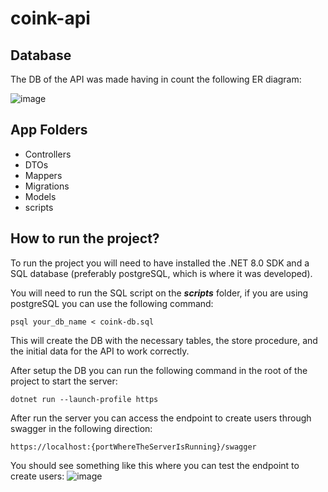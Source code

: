 # coink-api

## Database

The DB of the API was made having in count the following ER diagram:

![image](https://github.com/user-attachments/assets/c2b9653a-8293-4f46-a6e8-e2434a20b13e)

## App Folders

- Controllers
- DTOs
- Mappers
- Migrations
- Models
- scripts

## How to run the project?

To run the project you will need to have installed the .NET 8.0 SDK and a SQL database (preferably postgreSQL, which is where it was developed).

You will need to run the SQL script on the **_scripts_** folder, if you are using postgreSQL you can use the following command:

```
psql your_db_name < coink-db.sql
```

This will create the DB with the necessary tables, the store procedure, and the initial data for the API to work correctly.

After setup the DB you can run the following command in the root of the project to start the server:

```
dotnet run --launch-profile https
```

After run the server you can access the endpoint to create users through swagger in the following direction:

```
https://localhost:{portWhereTheServerIsRunning}/swagger
```

You should see something like this where you can test the endpoint to create users:
![image](https://github.com/user-attachments/assets/122bc876-d64d-4466-b97a-e52f94994afe)
